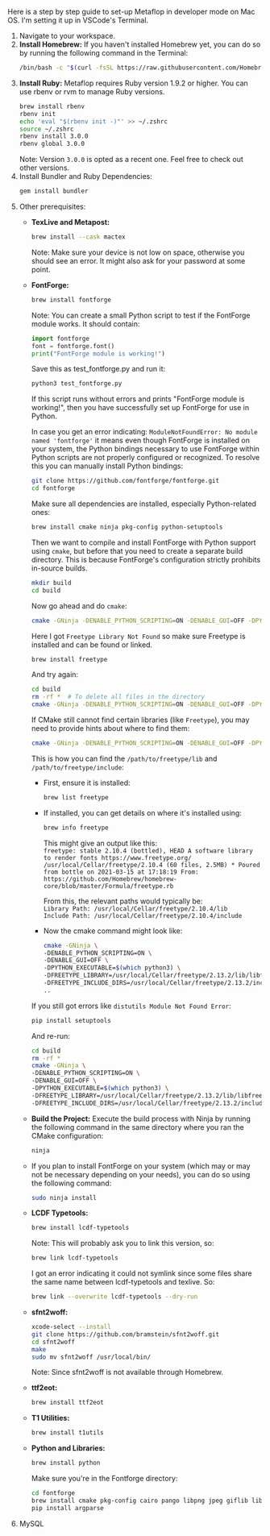 Here is a step by step guide to set-up Metaflop in developer mode on Mac OS.
I'm setting it up in VSCode's Terminal.

1. Navigate to your workspace.    
2. **Install Homebrew:** If you haven't installed Homebrew yet, you can do so by running the following command in the Terminal:
   ```bash
   /bin/bash -c "$(curl -fsSL https://raw.githubusercontent.com/Homebrew/install/HEAD/install.sh)"
   ```
4. **Install Ruby:** Metaflop requires Ruby version 1.9.2 or higher. You can use rbenv or rvm to manage Ruby versions.
   ```bash
   brew install rbenv
   rbenv init
   echo 'eval "$(rbenv init -)"' >> ~/.zshrc
   source ~/.zshrc
   rbenv install 3.0.0
   rbenv global 3.0.0
   ```
   Note: Version ```3.0.0``` is opted as a recent one. Feel free to check out other versions.
5. Install Bundler and Ruby Dependencies:
   ```bash
   gem install bundler
   ```
6. Other prerequisites:
   - **TexLive and Metapost:**
     ```bash
     brew install --cask mactex
     ```
     Note: Make sure your device is not low on space, otherwise you should see an error.
     It might also ask for your password at some point.
   - **FontForge:**
     ```bash
     brew install fontforge
     ```
     Note: You can create a small Python script to test if the FontForge module works. It should contain:
     ```Python
     import fontforge
     font = fontforge.font()
     print("FontForge module is working!")
     ```
     Save this as test_fontforge.py and run it:
     ```bash
     python3 test_fontforge.py
     ```
     If this script runs without errors and prints "FontForge module is working!", then you have successfully set up FontForge for use in Python.

     In case you get an error indicating: ```ModuleNotFoundError: No module named 'fontforge'``` it means even though FontForge is installed on your system, the Python bindings necessary to use FontForge within Python scripts are not properly configured or recognized.
     To resolve this you can manually install Python bindings:
     ```bash
     git clone https://github.com/fontforge/fontforge.git
     cd fontforge
     ```
     Make sure all dependencies are installed, especially Python-related ones:
     ```bash
     brew install cmake ninja pkg-config python-setuptools
     ```
     Then we want to compile and install FontForge with Python support using `cmake`,
     but before that you need to create a separate build directory.
     This is because FontForge's configuration strictly prohibits in-source builds. 
     ```bash
     mkdir build
     cd build
     ```
     Now go ahead and do `cmake`:
     ```bash
     cmake -GNinja -DENABLE_PYTHON_SCRIPTING=ON -DENABLE_GUI=OFF -DPYTHON_EXECUTABLE=$(which python3) ..
     ```

     Here I got `Freetype Library Not Found` so make sure Freetype is installed and can be found or linked.
     ```bash
     brew install freetype
     ```
     And try again:
     ```bash
     cd build
     rm -rf *  # To delete all files in the directory
     cmake -GNinja -DENABLE_PYTHON_SCRIPTING=ON -DENABLE_GUI=OFF -DPYTHON_EXECUTABLE=$(which python3) ..
     ```

     If CMake still cannot find certain libraries (like `Freetype`), you may need to provide hints about where to find them:
     ```bash
     cmake -GNinja -DENABLE_PYTHON_SCRIPTING=ON -DENABLE_GUI=OFF -DPYTHON_EXECUTABLE=$(which python3) -DFREETYPE_LIBRARY=/path/to/freetype/lib -DFREETYPE_INCLUDE_DIRS=/path/to/freetype/include ..
     ```
     This is how you can find the `/path/to/freetype/lib` and `/path/to/freetype/include`:
     - First, ensure it is installed:
       ```bash
       brew list freetype
       ```
     - If installed, you can get details on where it's installed using:
       ```bash
       brew info freetype
       ```
       This might give an output like this:    
       `
       freetype: stable 2.10.4 (bottled), HEAD
       A software library to render fonts
       https://www.freetype.org/
       /usr/local/Cellar/freetype/2.10.4 (60 files, 2.5MB) *
       Poured from bottle on 2021-03-15 at 17:18:19
       From: https://github.com/Homebrew/homebrew-core/blob/master/Formula/freetype.rb    
       `

       From this, the relevant paths would typically be:     
       `Library Path: /usr/local/Cellar/freetype/2.10.4/lib`      
       `Include Path: /usr/local/Cellar/freetype/2.10.4/include`

     - Now the cmake command might look like:
       ```bash
       cmake -GNinja \
       -DENABLE_PYTHON_SCRIPTING=ON \
       -DENABLE_GUI=OFF \
       -DPYTHON_EXECUTABLE=$(which python3) \
       -DFREETYPE_LIBRARY=/usr/local/Cellar/freetype/2.13.2/lib/libfreetype.6.dylib \
       -DFREETYPE_INCLUDE_DIRS=/usr/local/Cellar/freetype/2.13.2/include/freetype2 \
       ..
       ```

     If you still got errors like `distutils Module Not Found Error`:
     ```bash
     pip install setuptools
     ```
     And re-run:
     ```bash
     cd build
     rm -rf *
     cmake -GNinja \
     -DENABLE_PYTHON_SCRIPTING=ON \
     -DENABLE_GUI=OFF \
     -DPYTHON_EXECUTABLE=$(which python3) \
     -DFREETYPE_LIBRARY=/usr/local/Cellar/freetype/2.13.2/lib/libfreetype.6.dylib \
     -DFREETYPE_INCLUDE_DIRS=/usr/local/Cellar/freetype/2.13.2/include/freetype2 ../fontforge
     ```

   - **Build the Project:**
     Execute the build process with Ninja by running the following command in the same directory where you ran the CMake configuration:
     ```bash
     ninja
     ```
   - If you plan to install FontForge on your system (which may or may not be necessary depending on your needs), you can do so using the following command:
     ```bash
     sudo ninja install
     ```
   - **LCDF Typetools:**
     ```bash
     brew install lcdf-typetools
     ```
     Note: This will probably ask you to link  this version, so:
     ```bash
     brew link lcdf-typetools
     ```
     I got an error indicating it could not symlink since some files share the same name between lcdf-typetools and texlive.
     So:
     ```bash
     brew link --overwrite lcdf-typetools --dry-run
     ```
   - **sfnt2woff:**
     ```bash
     xcode-select --install
     git clone https://github.com/bramstein/sfnt2woff.git
     cd sfnt2woff
     make
     sudo mv sfnt2woff /usr/local/bin/
     ```
     Note:
     Since sfnt2woff is not available through Homebrew.
   - **ttf2eot:**
     ```bash
     brew install ttf2eot
     ```
   - **T1 Utilities:**
     ```bash
     brew install t1utils
     ```
   - **Python and Libraries:**
     ```bash
     brew install python
     ```
     Make sure you're in the Fontforge directory:
     ```bash
     cd fontforge
     brew install cmake pkg-config cairo pango libpng jpeg giflib libtiff
     pip install argparse
     ```
7. MySQL
